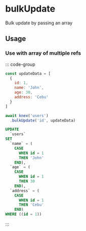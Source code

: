 # bulkUpdate

Bulk update by passing an array

## Usage

### Use with array of multiple refs

::: code-group

```js [index.js]
const updateData = [
  {
    id: 1,
    name: 'John',
    age: 30,
    address: 'Cebu'
  }
]

await knex('users')
  .bulkUpdate('id', updateData)
```

```sql [output.sql]
UPDATE
  `users`
SET
  `name` = (
    CASE
      WHEN id = 1
      THEN 'John'
    END),
  `age` = (
    CASE
      WHEN id = 1
      THEN 30
    END),
  `address` = (
    CASE
      WHEN id = 1
      THEN 'Cebu'
    END)
WHERE ((id = 1))
```
:::
